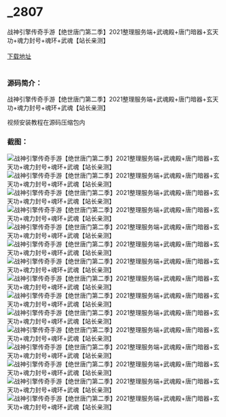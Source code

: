 # _2807
战神引擎传奇手游【绝世唐门第二季】2021整理服务端+武魂殿+唐门暗器+玄天功+魂力封号+魂环+武魂【站长亲测】
<br/></br>
[下载地址](https://www.uuid2.com/2807.html "下载地址")
<br/></br>
<h3>源码简介：</h3>
<p>战神引擎传奇手游【绝世唐门第二季】2021整理服务端+武魂殿+唐门暗器+玄天功+魂力封号+魂环+武魂【站长亲测】<p>
<p>视频安装教程在源码压缩包内<p>
<h3>截图：</h3>
<img src="https://www.uuid2.com/wp-content/uploads/img/202112/b3060e1681.jpg" alt="战神引擎传奇手游【绝世唐门第二季】2021整理服务端+武魂殿+唐门暗器+玄天功+魂力封号+魂环+武魂【站长亲测】"><img src="https://www.uuid2.com/wp-content/uploads/img/202112/bcb40a2313.jpg" alt="战神引擎传奇手游【绝世唐门第二季】2021整理服务端+武魂殿+唐门暗器+玄天功+魂力封号+魂环+武魂【站长亲测】"><img src="https://www.uuid2.com/wp-content/uploads/img/202112/74ea8d1665.jpg" alt="战神引擎传奇手游【绝世唐门第二季】2021整理服务端+武魂殿+唐门暗器+玄天功+魂力封号+魂环+武魂【站长亲测】"><img src="https://www.uuid2.com/wp-content/uploads/img/202112/09b6d80670.jpg" alt="战神引擎传奇手游【绝世唐门第二季】2021整理服务端+武魂殿+唐门暗器+玄天功+魂力封号+魂环+武魂【站长亲测】"><img src="https://www.uuid2.com/wp-content/uploads/img/202112/43b90b2508.jpg" alt="战神引擎传奇手游【绝世唐门第二季】2021整理服务端+武魂殿+唐门暗器+玄天功+魂力封号+魂环+武魂【站长亲测】"><img src="https://www.uuid2.com/wp-content/uploads/img/202112/6d08bca657.jpg" alt="战神引擎传奇手游【绝世唐门第二季】2021整理服务端+武魂殿+唐门暗器+玄天功+魂力封号+魂环+武魂【站长亲测】"><img src="https://www.uuid2.com/wp-content/uploads/img/202112/e193e92787.jpg" alt="战神引擎传奇手游【绝世唐门第二季】2021整理服务端+武魂殿+唐门暗器+玄天功+魂力封号+魂环+武魂【站长亲测】"><img src="https://www.uuid2.com/wp-content/uploads/img/202112/9f0b267719.jpg" alt="战神引擎传奇手游【绝世唐门第二季】2021整理服务端+武魂殿+唐门暗器+玄天功+魂力封号+魂环+武魂【站长亲测】"><img src="https://www.uuid2.com/wp-content/uploads/img/202112/242f612302.jpg" alt="战神引擎传奇手游【绝世唐门第二季】2021整理服务端+武魂殿+唐门暗器+玄天功+魂力封号+魂环+武魂【站长亲测】"><img src="https://www.uuid2.com/wp-content/uploads/img/202112/e5c27c4357.jpg" alt="战神引擎传奇手游【绝世唐门第二季】2021整理服务端+武魂殿+唐门暗器+玄天功+魂力封号+魂环+武魂【站长亲测】"><img src="https://www.uuid2.com/wp-content/uploads/img/202112/01ee53b712.jpg" alt="战神引擎传奇手游【绝世唐门第二季】2021整理服务端+武魂殿+唐门暗器+玄天功+魂力封号+魂环+武魂【站长亲测】"><img src="https://www.uuid2.com/wp-content/uploads/img/202112/6bc4720143.jpg" alt="战神引擎传奇手游【绝世唐门第二季】2021整理服务端+武魂殿+唐门暗器+玄天功+魂力封号+魂环+武魂【站长亲测】"><img src="https://www.uuid2.com/wp-content/uploads/img/202112/f01d196892.jpg" alt="战神引擎传奇手游【绝世唐门第二季】2021整理服务端+武魂殿+唐门暗器+玄天功+魂力封号+魂环+武魂【站长亲测】"><img src="https://www.uuid2.com/wp-content/uploads/img/202112/c92a617520.jpg" alt="战神引擎传奇手游【绝世唐门第二季】2021整理服务端+武魂殿+唐门暗器+玄天功+魂力封号+魂环+武魂【站长亲测】"><img src="https://www.uuid2.com/wp-content/uploads/img/202112/3efeb0b912.jpg" alt="战神引擎传奇手游【绝世唐门第二季】2021整理服务端+武魂殿+唐门暗器+玄天功+魂力封号+魂环+武魂【站长亲测】">
